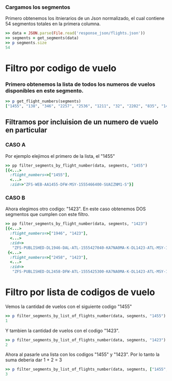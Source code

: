 <!--
Load the necessary libraries
>> require_relative 'response_json/filter_and_sort_functions_for_segments.rb'
<...>

-->

### Cargamos los segmentos

Primero obtenemos los itnierarios de un Json normalizado, el cual contiene 54 segmentos totales en la
primera columna.
```ruby
>> data = JSON.parse(File.read('response_json/flights.json'))
>> segments = get_segments(data)
>> p segments.size
54
```


# Filtro por codigo de vuelo

### Primero obtenemos la lista de todos los numeros de vuelos disponibles en este segmento. 

```ruby
>> p get_flight_numbers(segments)
["1455", "138", "346", "2257", "2536", "1211", "32", "2202", "835", "1433", "1363", "2458", "1402", "2053", "2014", "805", "886", "1393", "1950", "2501", "1416", "2489", "1946", "1423", "2418", "1412", "2393", "2492", "2055", "1321", "3468", "1131", "5663", "297", "6220", "2241", "3724", "1662", "673", "2134", "6222", "1754", "1238", "2085", "2607", "6215", "6194"]

```


## Filtramos por incluision  de un numero de vuelo en particular
### CASO A
Por ejemplo elejimos el primero de la lista, el "1455"

```ruby
>> pp filter_segments_by_flight_number(data, segments, "1455")
[{<...>
  :flight_numbers=>["1455"],
  <...>
  :zid=>"ZFS-WEB-AA1455-DFW-MSY-1555466400-SUAIZNM1-S"}]

```

### CASO B

Ahora elegimos otro codigo: "1423".
En este caso obtenemos DOS segmentos que cumplen con este filtro.

```ruby
>> pp filter_segments_by_flight_number(data, segments, "1423")
[{<...>
  :flight_numbers=>["1946", "1423"],
  <...>
  :zid=>
   "ZFS-PUBLISHED-DL1946-DAL-ATL-1555427040-KA7NA0MA-K-DL1423-ATL-MSY-1555437360-KA7NA0MA-K"},
 {<...>
  :flight_numbers=>["2458", "1423"],
  <...>
  :zid=>
   "ZFS-PUBLISHED-DL2458-DFW-ATL-1555425300-KA7NA0MA-K-DL1423-ATL-MSY-1555437360-KA7NA0MA-K"}]

```

# Filtro por lista de codigos de vuelo

Vemos la cantidad de vuelos con el siguiente codigo "1455"

```ruby
>> p filter_segments_by_list_of_flights_number(data, segments, "1455").size
1

```
Y tambien la cantidad de vuelos con el codigo "1423".

```ruby
>> p filter_segments_by_list_of_flights_number(data, segments, "1423").size
2

```

Ahora al pasarle una lista con los codigos "1455" y "1423".
Por lo tanto la suma deberia dar 1 + 2 = 3

```ruby
>> p filter_segments_by_list_of_flights_number(data, segments, ["1455", "1423"]).size
3

```